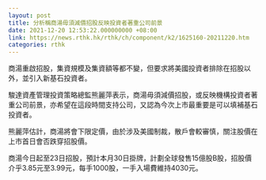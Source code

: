 ```yaml
---
layout: post
title: 分析稱商湯毋須減價招股反映投資者著重公司前景
date: 2021-12-20 12:53:22.000000000 +08:00
link: https://news.rthk.hk/rthk/ch/component/k2/1625160-20211220.htm
categories: rthk
---
```


商湯重啟招股，集資規模及集資額等都不變，但要求將美國投資者排除在招股以外，並引入新基石投資者。

駿達資產管理投資策略總監熊麗萍表示，商湯毋須減價招股，或反映機構投資者著重公司前景，亦希望在這段時間支持公司，又認為今次上市最重要是可以填補基石投資者。

熊麗萍估計，商湯將會下限定價，由於涉及美國制裁，散戶會較審慎，關注股價在上市首日會否跌穿招股價。

商湯今日起至23日招股，預計本月30日掛牌，計劃全球發售15億股B股，招股價介乎3.85元至3.99元，每手1000股，一手入場費維持4030元。
